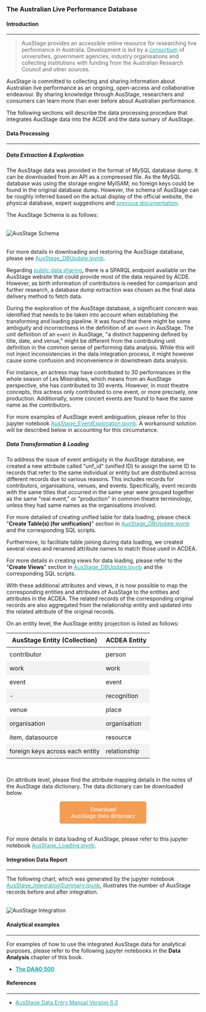 ### The Australian Live Performance Database

#### Introduction
---
> AusStage provides an accessible online resource for researching live performance in Australia. Development is led by a [consortium](https://www.ausstage.edu.au/pages/learn/about/partners-and-staff.html) of universities, government agencies, industry organisations and collecting institutions with funding from the Australian Research Council and other sources.

AusStage is committed to collecting and sharing information about Australian live performance as an ongoing, open-access and collaborative endeavour. By sharing knowledge through AusStage, researchers and consumers can learn more than ever before about Australian performance.

The following sections will describe the data processing procedure that integrates AusStage data into the ACDE and the data sumary of AusStage.

#### Data Processing
---
##### Data Extraction & Exploration

The AusStage data was provided in the format of MySQL database dump. It can be downloaded from an API as a compressed file. As the MySQL database was using the storage engine MyISAM, no foreign keys could be found in the original database dump. However, the schema of AusStage can be roughly inferred based on the actual display of the official website, the physical database, expert suggestions and [previous documentation](https://www.ausstage.edu.au/opencms/export/system/modules/au.edu.flinders.ausstage.learn/pages/learn/contribute/manuals/AusStage_Data_Entry_Manual_2021.pdf). 

The AusStage Schema is as follows:
<br><br>

![AusStage Schema](./images/ivy_images/AusStage_Schema.png)
<br><br>

For more details in downloading and restoring the AusStage database, please see [AusStage_DBUpdate.ipynb](https://github.com/acd-engine/jupyterbook/blob/main/integration%20notebooks/AusStage_DBUpdate.ipynb).

Regarding [public data sharing](https://www.ausstage.edu.au/pages/learn/data-sharing), there is a SPARQL endpoint available on the AusStage website that could provide most of the data required by ACDE. However, as birth information of contributors is needed for comparison and further research, a database dump extraction was chosen as the final data delivery method to fetch data.  

During the exploration of the AusStage database, a significant concern was identified that needs to be taken into account when establishing the transforming and loading pipeline. It was found that there might be some ambiguity and incorrectness in the definition of an `event` in AusStage. The unit definition of an `event` in AusStage, "a distinct happening defined by title, date, and venue," might be different from the contributing unit definition in the common sense of performing data analysis.  While this will not inject inconsistencies in the data integration process, it might however cause some confusion and inconvenience in downstream data analysis.

For instance, an actress may have contributed to 30 performances in the whole season of Les Miserables, which means from an AusStage perspective, she has contributed to 30 events. However, in most theatre concepts, this actress only contributed to one event, or more precisely, one production. Additionally, some concert events are found to have the same name as the contributors.

For more examples of AusStage event ambiguation, please refer to this jupyter notebook [AusStage_EventExploration.ipynb](https://github.com/acd-engine/jupyterbook/blob/main/integration%20notebooks/AusStage_EventExploration.ipynb). A workaround solution will be described below in accounting for this circumstance.

##### Data Transformation & Loading

To address the issue of event ambiguity in the AusStage database, we created a new attribute called "unf_id" (unified ID) to assign the same ID to records that refer to the same individual or entity but are distributed across different records due to various reasons. This includes records for contributors, organisations, venues, and events. Specifically, event records with the same titles that occurred in the same year were grouped together as the same "real event," or "production" in common theatre terminology, unless they had same names as the organisations involved.

For more detailed of creating unified table for data loading, please check "**Create Table(s) (for unification)**" section in [AusStage_DBUpdate.ipynb](https://github.com/acd-engine/jupyterbook/blob/main/integration%20notebooks/AusStage_DBUpdate.ipynb) and the corresponding SQL scripts.

Furthermore, to facilitate table joining during data loading, we created several views and renamed attribute names to match those used in ACDEA.

For more details in creating views for data loading, please refer to the "**Create Views**" section in [AusStage_DBUpdate.ipynb](https://github.com/acd-engine/jupyterbook/blob/main/integration%20notebooks/AusStage_DBUpdate.ipynb) and the corresponding SQL scripts.

With these additional attributes and views, it is now possible to map the corresponding entities and attributes of AusStage to the entities and attributes in the ACDEA. The related records of the corresponding original records are also aggregated from the relationship entity and updated into the related attribute of the original records.

On an entity level, the AusStage entity projection is listed as follows:

<style>
  /* CSS for zebra-striped table */
  table {
    border-collapse: collapse;
    width: 100%;
  }

  th, td {
    padding: 8px;
  }

  /* Zebra striping */
  tr:nth-child(even) {
    background-color: #f2f2f2;
  }
</style>

| AusStage Entity (Collection)  | ACDEA Entity |
| ----------------------------- | ------------ |
| contributor                   | person       |
| work                          | work         |
| event                         | event        |
| -                             | recognition  |
| venue                         | place        |
| organisation                  | organisation |
| item, datasource              | resource     |
| foreign keys across each entity | relationship |
<br>

On attribute level, please find the attribute mapping details in the notes of the AusStage data dictionary. The data dictionary can be downloaded below. 

<!DOCTYPE html>
<html>
<head>
<meta name="viewport" content="width=device-width, initial-scale=1">
<!-- Add icon library -->
<link rel="stylesheet" href="https://cdnjs.cloudflare.com/ajax/libs/font-awesome/4.7.0/css/font-awesome.min.css">
<style>
.btn {
  background-color: #f39c52;
  border: none;
  color: white;
  padding: 12px 30px;
  cursor: pointer;
  font-size: 15px;
  border-radius: 5px; /* Make the button rounder */
}
</style>

</head>
<body>

<div style="text-align: center;">
	<button id="download-btn" class="btn"><i class="fa fa-download"></i> Download <br>AusStage data dictionary</button>
</div>

</body>
</html>

<script src="https://cdn.jsdelivr.net/npm/filesaver.js"></script>
<script>
  // Define the URL of the CSV file
  const csvUrl = "https://raw.githubusercontent.com/acd-engine/jupyterbook/master/data dictionaries/AusStage_Data_Dictionary.xlsx";
  
  // Add a click event listener to the button
  document.getElementById("download-btn").addEventListener("click", () => {
    // Load the CSV file from the URL using an XMLHttpRequest
    const xhr = new XMLHttpRequest();
    xhr.open("GET", csvUrl);
    xhr.responseType = "blob";
    xhr.onload = () => {
      // Save the Blob as a file with the given name
      saveAs(xhr.response, "AusStage_Data_Dictionary.xlsx");
    };
    xhr.send();
  });
</script>
<br>

For more details in data loading of AusStage, please refer to this jupyter notebook [AusStage_Loading.ipynb](https://github.com/acd-engine/jupyterbook/blob/main/integration%20notebooks/AusStage_Loading.ipynb).

#### Integration Data Report
---
The following chart, which was generated by the jupyter notebook [AusStage_IntegrationSummary.ipynb](https://github.com/acd-engine/jupyterbook/blob/main/integration%20notebooks/AusStage_IntegrationSummary.ipynb), illustrates the number of AusStage records before and after integration.
<br><br>

![AusStage Integration](./images/ivy_images/AusStage_integration_summary.png)

#### Analytical examples
---
For examples of how to use the integrated AusStage data for analytical purposes, please refer to the following jupyter notebooks in the **Data Analysis** chapter of this book.
- [**The DAAO 500**](https://acd-engine.github.io/jupyterbook/Analysis_DAAO500.html#ausstage-roles)


#### References
---
* [AusStage Data Entry Manual Version 6.0](https://www.ausstage.edu.au/opencms/export/system/modules/au.edu.flinders.ausstage.learn/pages/learn/contribute/manuals/AusStage_Data_Entry_Manual_2021.pdf)

<style>
  a {
    color: #1ea5a6 !important;
  }
</style>
